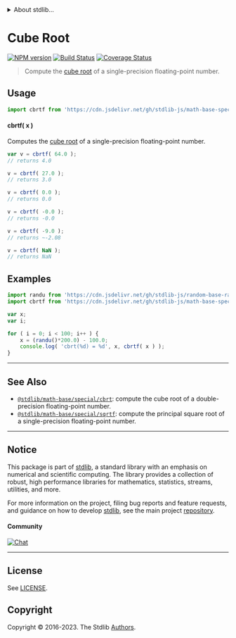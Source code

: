 <!--

@license Apache-2.0

Copyright (c) 2020 The Stdlib Authors.

Licensed under the Apache License, Version 2.0 (the "License");
you may not use this file except in compliance with the License.
You may obtain a copy of the License at

   http://www.apache.org/licenses/LICENSE-2.0

Unless required by applicable law or agreed to in writing, software
distributed under the License is distributed on an "AS IS" BASIS,
WITHOUT WARRANTIES OR CONDITIONS OF ANY KIND, either express or implied.
See the License for the specific language governing permissions and
limitations under the License.

-->


<details>
  <summary>
    About stdlib...
  </summary>
  <p>We believe in a future in which the web is a preferred environment for numerical computation. To help realize this future, we've built stdlib. stdlib is a standard library, with an emphasis on numerical and scientific computation, written in JavaScript (and C) for execution in browsers and in Node.js.</p>
  <p>The library is fully decomposable, being architected in such a way that you can swap out and mix and match APIs and functionality to cater to your exact preferences and use cases.</p>
  <p>When you use stdlib, you can be absolutely certain that you are using the most thorough, rigorous, well-written, studied, documented, tested, measured, and high-quality code out there.</p>
  <p>To join us in bringing numerical computing to the web, get started by checking us out on <a href="https://github.com/stdlib-js/stdlib">GitHub</a>, and please consider <a href="https://opencollective.com/stdlib">financially supporting stdlib</a>. We greatly appreciate your continued support!</p>
</details>

# Cube Root

[![NPM version][npm-image]][npm-url] [![Build Status][test-image]][test-url] [![Coverage Status][coverage-image]][coverage-url] <!-- [![dependencies][dependencies-image]][dependencies-url] -->

> Compute the [cube root][cube-root] of a single-precision floating-point number.



<section class="usage">

## Usage

```javascript
import cbrtf from 'https://cdn.jsdelivr.net/gh/stdlib-js/math-base-special-cbrtf@deno/mod.js';
```

#### cbrtf( x )

Computes the [cube root][cube-root] of a single-precision floating-point number.

```javascript
var v = cbrtf( 64.0 );
// returns 4.0

v = cbrtf( 27.0 );
// returns 3.0

v = cbrtf( 0.0 );
// returns 0.0

v = cbrtf( -0.0 );
// returns -0.0

v = cbrtf( -9.0 );
// returns ~-2.08

v = cbrtf( NaN );
// returns NaN
```

</section>

<!-- /.usage -->

<section class="examples">

## Examples

<!-- eslint no-undef: "error" -->

```javascript
import randu from 'https://cdn.jsdelivr.net/gh/stdlib-js/random-base-randu@deno/mod.js';
import cbrtf from 'https://cdn.jsdelivr.net/gh/stdlib-js/math-base-special-cbrtf@deno/mod.js';

var x;
var i;

for ( i = 0; i < 100; i++ ) {
    x = (randu()*200.0) - 100.0;
    console.log( 'cbrt(%d) = %d', x, cbrtf( x ) );
}
```

</section>

<!-- /.examples -->

<!-- C interface documentation. -->



<!-- Section for related `stdlib` packages. Do not manually edit this section, as it is automatically populated. -->

<section class="related">

* * *

## See Also

-   <span class="package-name">[`@stdlib/math-base/special/cbrt`][@stdlib/math/base/special/cbrt]</span><span class="delimiter">: </span><span class="description">compute the cube root of a double-precision floating-point number.</span>
-   <span class="package-name">[`@stdlib/math-base/special/sqrtf`][@stdlib/math/base/special/sqrtf]</span><span class="delimiter">: </span><span class="description">compute the principal square root of a single-precision floating-point number.</span>

</section>

<!-- /.related -->

<!-- Section for all links. Make sure to keep an empty line after the `section` element and another before the `/section` close. -->


<section class="main-repo" >

* * *

## Notice

This package is part of [stdlib][stdlib], a standard library with an emphasis on numerical and scientific computing. The library provides a collection of robust, high performance libraries for mathematics, statistics, streams, utilities, and more.

For more information on the project, filing bug reports and feature requests, and guidance on how to develop [stdlib][stdlib], see the main project [repository][stdlib].

#### Community

[![Chat][chat-image]][chat-url]

---

## License

See [LICENSE][stdlib-license].


## Copyright

Copyright &copy; 2016-2023. The Stdlib [Authors][stdlib-authors].

</section>

<!-- /.stdlib -->

<!-- Section for all links. Make sure to keep an empty line after the `section` element and another before the `/section` close. -->

<section class="links">

[npm-image]: http://img.shields.io/npm/v/@stdlib/math-base-special-cbrtf.svg
[npm-url]: https://npmjs.org/package/@stdlib/math-base-special-cbrtf

[test-image]: https://github.com/stdlib-js/math-base-special-cbrtf/actions/workflows/test.yml/badge.svg?branch=v0.1.1
[test-url]: https://github.com/stdlib-js/math-base-special-cbrtf/actions/workflows/test.yml?query=branch:v0.1.1

[coverage-image]: https://img.shields.io/codecov/c/github/stdlib-js/math-base-special-cbrtf/main.svg
[coverage-url]: https://codecov.io/github/stdlib-js/math-base-special-cbrtf?branch=main

<!--

[dependencies-image]: https://img.shields.io/david/stdlib-js/math-base-special-cbrtf.svg
[dependencies-url]: https://david-dm.org/stdlib-js/math-base-special-cbrtf/main

-->

[chat-image]: https://img.shields.io/gitter/room/stdlib-js/stdlib.svg
[chat-url]: https://app.gitter.im/#/room/#stdlib-js_stdlib:gitter.im

[stdlib]: https://github.com/stdlib-js/stdlib

[stdlib-authors]: https://github.com/stdlib-js/stdlib/graphs/contributors

[umd]: https://github.com/umdjs/umd
[es-module]: https://developer.mozilla.org/en-US/docs/Web/JavaScript/Guide/Modules

[deno-url]: https://github.com/stdlib-js/math-base-special-cbrtf/tree/deno
[umd-url]: https://github.com/stdlib-js/math-base-special-cbrtf/tree/umd
[esm-url]: https://github.com/stdlib-js/math-base-special-cbrtf/tree/esm
[branches-url]: https://github.com/stdlib-js/math-base-special-cbrtf/blob/main/branches.md

[stdlib-license]: https://raw.githubusercontent.com/stdlib-js/math-base-special-cbrtf/main/LICENSE

[cube-root]: https://en.wikipedia.org/wiki/Cube_root

<!-- <related-links> -->

[@stdlib/math/base/special/cbrt]: https://github.com/stdlib-js/math-base-special-cbrt/tree/deno

[@stdlib/math/base/special/sqrtf]: https://github.com/stdlib-js/math-base-special-sqrtf/tree/deno

<!-- </related-links> -->

</section>

<!-- /.links -->
